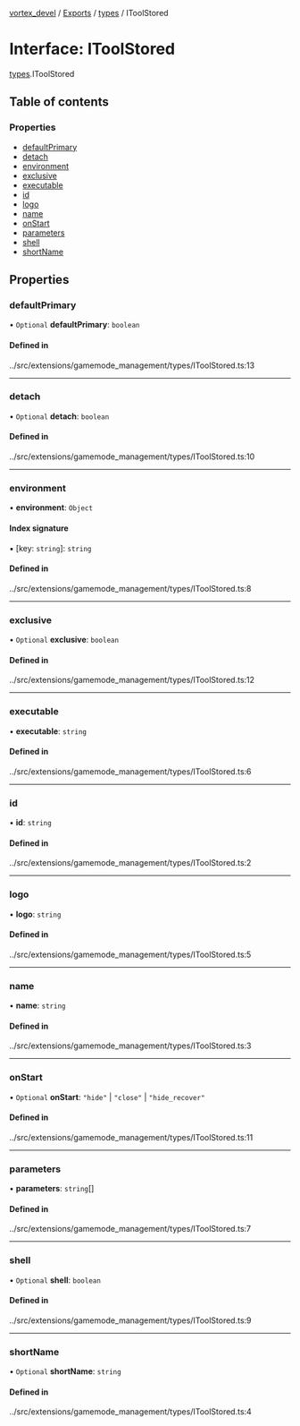 [vortex_devel](../README.md) / [Exports](../modules.md) / [types](../modules/types.md) / IToolStored

# Interface: IToolStored

[types](../modules/types.md).IToolStored

## Table of contents

### Properties

- [defaultPrimary](types.IToolStored.md#defaultprimary)
- [detach](types.IToolStored.md#detach)
- [environment](types.IToolStored.md#environment)
- [exclusive](types.IToolStored.md#exclusive)
- [executable](types.IToolStored.md#executable)
- [id](types.IToolStored.md#id)
- [logo](types.IToolStored.md#logo)
- [name](types.IToolStored.md#name)
- [onStart](types.IToolStored.md#onstart)
- [parameters](types.IToolStored.md#parameters)
- [shell](types.IToolStored.md#shell)
- [shortName](types.IToolStored.md#shortname)

## Properties

### defaultPrimary

• `Optional` **defaultPrimary**: `boolean`

#### Defined in

../src/extensions/gamemode_management/types/IToolStored.ts:13

___

### detach

• `Optional` **detach**: `boolean`

#### Defined in

../src/extensions/gamemode_management/types/IToolStored.ts:10

___

### environment

• **environment**: `Object`

#### Index signature

▪ [key: `string`]: `string`

#### Defined in

../src/extensions/gamemode_management/types/IToolStored.ts:8

___

### exclusive

• `Optional` **exclusive**: `boolean`

#### Defined in

../src/extensions/gamemode_management/types/IToolStored.ts:12

___

### executable

• **executable**: `string`

#### Defined in

../src/extensions/gamemode_management/types/IToolStored.ts:6

___

### id

• **id**: `string`

#### Defined in

../src/extensions/gamemode_management/types/IToolStored.ts:2

___

### logo

• **logo**: `string`

#### Defined in

../src/extensions/gamemode_management/types/IToolStored.ts:5

___

### name

• **name**: `string`

#### Defined in

../src/extensions/gamemode_management/types/IToolStored.ts:3

___

### onStart

• `Optional` **onStart**: ``"hide"`` \| ``"close"`` \| ``"hide_recover"``

#### Defined in

../src/extensions/gamemode_management/types/IToolStored.ts:11

___

### parameters

• **parameters**: `string`[]

#### Defined in

../src/extensions/gamemode_management/types/IToolStored.ts:7

___

### shell

• `Optional` **shell**: `boolean`

#### Defined in

../src/extensions/gamemode_management/types/IToolStored.ts:9

___

### shortName

• `Optional` **shortName**: `string`

#### Defined in

../src/extensions/gamemode_management/types/IToolStored.ts:4
